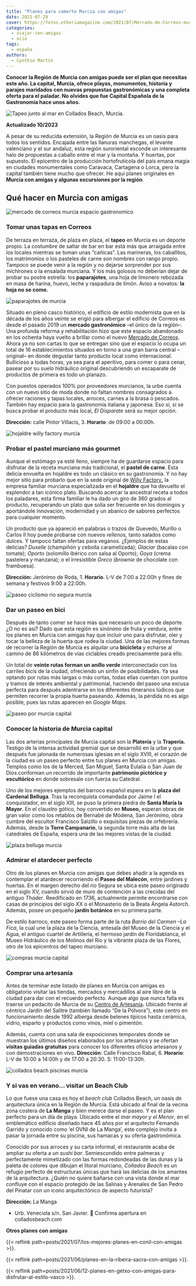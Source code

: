 ```yaml
---
title: "Planes para comerte Murcia con amigas"
date: 2021-07-29
cover: https://fotos.etheriamagazine.com/2021/07/Mercado-de-Correos-murcia.jpg
categories: 
  - viajar-con-amigas
  - ocio
tags: 
  - españa
authors: 
  - Cynthia Martín
---
```


**Conocer la Región de Murcia con amigas puede ser el plan que necesitas este año. La 
capital, Murcia, ofrece playas, monumentos, historia y parajes maridados con nuevas 
propuestas gastronómicas y una completa oferta para el paladar. No olvides que fue 
Capital Española de la Gastronomía hace unos años.** 

![Tapeo junto al mar en Collados Beach, Murcia.](https://fotos.etheriamagazine.com/2021/07/Collados-Beach-murcia.jpg "Tapeo junto al mar en © Collados Beach, Murcia.")

**Actualizado 10/2023** 

A pesar de su reducida extensión, la Región de Murcia es un oasis para todos los 
sentidos. Encajada entre las llanuras manchegas, el levante valenciano y el sur andaluz, 
esta región suroriental esconde un interesante halo de propuestas a caballo entre el mar 
y la montaña. Y huertas, por supuesto. El epicentro de la producción hortofrutícola del 
país emana magia en ciudades monumentales como Caravaca, Cartagena o Lorca, pero la 
capital también tiene mucho que ofrecer. He aquí planes originales en **Murcia con 
amigas y algunas excursiones por la región**. 

## Qué hacer en Murcia con amigas

![mercado de correos murcia espacio gastronomico](https://fotos.etheriamagazine.com/2021/07/Mercado-de-Correos-murcia.jpg "Mercado de Correos, en Murcia capital.")

### Tomar unas tapas en Correos

De terraza en terraza, de plaza en plaza, el **tapeo** en Murcia es un deporte propio. 
La costumbre de saltar de bar en bar está más que arraigada entre los locales mientras 
se toman unas “cañicas”. Las marineras, los caballitos, los matrimonios o los pasteles 
de carne son nombres con rango propio. Tampoco se puede venir a la región y no dejarse 
sorprender por sus michirones o la ensalada murciana. Y los más golosos no deberían 
dejar de probar su postre estrella: los **paparajotes**, una hoja de limonero rebozada 
en masa de harina, huevo, leche y raspadura de limón. Aviso a novatos: **la hoja no se 
come.** 

![paparajotes de murcia](https://fotos.etheriamagazine.com/2021/07/Paparajotes-murcia.jpg "No te vayas de Murcia sin probar los paparajotes. © ITREM")

Situado en pleno casco histórico, el edificio de estilo modernista que en la década de 
los años veinte se erigió para albergar el edificio de Correos es desde el pasado 2019 
un **mercado gastronómico** –el único de la región–. Una profunda reforma y 
rehabilitación hizo que este espacio abandonado en los ochenta haya vuelto a brillar 
como el nuevo [Mercado de Correos](http://www.mercadodecorreos.com). Ahora ya no son 
cartas lo que se entregan sino que el espacio lo ocupa un total de 16 establecimientos 
situados en torno a una gran barra central –original– en donde degustar tanto producto 
local como internacional. Bullicioso a todas horas, ya sea para el aperitivo, para comer 
o para cenar, pasear por su suelo hidráulico original descubriendo un escaparate de 
productos de primera es todo un planazo. 

Con puestos operados 100% por proveedores murcianos, la urbe cuenta con un nuevo sitio 
de moda donde no faltan nombres consagrados a ofrecer raciones y tapas locales, arroces, 
carnes a la brasa o pescados. También hay espacio para la gastronomía italiana y 
japonesa. Eso sí, si se busca probar el producto más local, _El Disparate_ será su mejor 
opción. 

**Dirección:** calle Pintor Villacís, 3. **Horario**: de 09:00 a 00:00h. 

![hojaldre willy factory murcia](https://fotos.etheriamagazine.com/2021/07/hojaldre-willy-factory.jpg "© Hojaldre de Willy Factory.")

### Probar el pastel murciano más gourmet

Aunque el estómago ya esté lleno, siempre ha de guardarse espacio para disfrutar de la 
receta murciana más tradicional, el **pastel de carne**. Esta delicia envuelta en 
hojaldre es todo un clásico en su gastronomía. Y no hay mejor sitio para probarlo que en 
la sede original de [Willy Factory](https://www.willyfactory.com/)**,** la empresa 
familiar murciana especializada en el **hojaldre** que ha devuelto el esplendor a tan 
icónico plato. Buscando acercar la ancestral receta a todos los paladares, esta firma 
familiar le ha dado un giro de 360 grados al producto, recuperando un plato que solía 
ser frecuente en los domingos y aportándole innovación, modernidad y un abanico de 
sabores perfectos para cualquier momento. 

Un producto que ya apareció en palabras o trazos de Quevedo, Murillo o Carlos II hoy 
puede probarse con nuevos _rellenos,_ tanto salados como dulces. Y tampoco faltan 
ofertas para veganos. ¿Ejemplos de estas delicias? _Duxelle_ (champiñón y cebolla 
caramelizada); _Glaciar_ (bacalao con tomate); _Oporto_ (solomillo ibérico con salsa al 
Oporto); _Goya_ (crema pastelera y manzana); o el irresistible _Greco_ (_brownie_ de 
chocolate con frambuesa). 

**Dirección:** Jerónimo de Roda, 1. **Horario**. L-V de 7:00 a 22:00h y fines de semana 
y festivos 9:00 a 22:00h. 

![paseo ciclismo rio segura murcia](https://fotos.etheriamagazine.com/2021/07/paseo-mota-del-rio-segura.jpg "Paseo ciclista por la mota del río Segura. © Sergio González")

### Dar un paseo en bici

Después de tanto comer se hace más que necesario un poco de deporte. ¿O no es así? Dado 
que esta región es sinónimo de fruta y verdura, entre los planes en Murcia con amigas 
hay que incluir uno para disfrutar, oler y tocar la belleza de la huerta que rodea la 
ciudad. Una de las mejores formas de recorrer la Región de Murcia es alquilar una 
**bicicleta** y echarse al camino de 86 kilómetros de vías ciclables creado precisamente 
para ello. 

Un total de **veinte rutas forman un anillo verde** interconectado con los carriles 
bicis de la ciudad, ofreciendo un sinfín de posibilidades. Ya sea optando por rutas más 
largas o más cortas, todas ellas cuentan con puntos y tramos de interés ambiental y 
patrimonial, haciendo del paseo una excusa perfecta para después adentrarse en los 
diferentes itinerarios lúdicos que permiten recorrer la propia huerta paseando. Además, 
la pérdida no es algo posible, pues las rutas aparecen en _Google Maps_. 

![paseo por murcia capital](https://fotos.etheriamagazine.com/2021/07/planes-por-Murcia.jpg "La arquitectura de Murcia se descubre a pie de calle. © Sergio González")

### Conocer la historia de Murcia capital

Las dos arterias principales de Murcia capital son la **Platería** y la **Trapería.** 
Testigo de la intensa actividad gremial que se desarrolló en la urbe y que después fue 
jalonada de numerosas iglesias en el siglo XVIII, el corazón de la ciudad es un paseo 
perfecto entre tus planes en Murcia con amigas. Templos como los de la Merced, San 
Miguel, Santa Eulalia o San Juan de Dios conforman un recorrido de importante 
**patrimonio pictórico y escultórico** en donde sobresale con fuerza su Catedral. 

Uno de los mejores ejemplos del barroco español espera en la **plaza del Cardenal 
Belluga**. Tras la reconquista comandada por Jaime I el conquistador, en el siglo XIII, 
se puso la primera piedra de **Santa María la Mayor**. En el claustro gótico, hoy 
convertido en **Museo,** esperan obras de gran valor como los retablos de Bernabé de 
Módena, San Jerónimo, obra cumbre del escultor Francisco Salzillo o exquisitas piezas de 
orfebrería. Además, desde la **Torre Campanario**, la segunda torre más alta de las 
catedrales de España, espera una de las mejores vistas de la ciudad. 

![plaza belluga murcia](https://fotos.etheriamagazine.com/2021/07/Plaza-Belluga-Murcia.jpg "Plaza del Cardenal Belluga, en Murcia capital. © ITREM")

### Admirar el atardecer perfecto

Otro de los planes en Murcia con amigas que debes añadir a la agenda es contemplar el 
atardecer recorriendo el **Paseo del Malecón**, entre jardines y huertas. En el margen 
derecho del río Segura se ubica este paseo originado en el siglo XV, cuando sirvió de 
muro de contención a las crecidas del antiguo _Thader_. Reedificado en 1736, actualmente 
permite encontrarse con casas de principios del siglo XX o el Monasterio de la Beata 
Ángela Astorch. Además, posee un pequeño **jardín botánico** en su primera parte. 

De estilo barroco, este paseo forma parte de la ruta _Barrio del Carmen –La Fica_, la 
cual une la plaza de la Ciencia, antesala del Museo de la Ciencia y el Agua, el antiguo 
cuartel de Artillería, el hermoso jardín de Floridablanca, el Museo Hidráulico de los 
Molinos del Río y la vibrante plaza de las Flores, otro de los epicentros del tapeo 
murciano. 

![compras murcia capital](https://fotos.etheriamagazine.com/2021/07/compras-murcia-capital.jpg "En Murcia encontrarás varias zonas comerciales. © ITREM")

### Comprar una artesanía

Antes de terminar este listado de planes en Murcia con amigas es obligatorio visitar las 
tiendas, mercados y mercadillos al aire libre de la ciudad para dar con el recuerdo 
perfecto. Aunque algo que nunca falla es traerse un pedacito de Murcia de su [Centro de 
Artesanía](https://artesaniaregiondemurcia.es/)**.** Ubicado frente al céntrico Jardín 
del Salitre (también llamado “De la Pólvora”), este centro en funcionamiento desde 1992 
alberga desde belenes típicos hasta cerámica, vidrio, esparto y productos como vinos, 
miel o pimentón. 

Además, cuenta con una sala de exposiciones temporales donde se muestran los últimos 
diseños elaborados por los artesanos y se ofertan **visitas guiadas gratuitas** para 
conocer los diferentes oficios artesanos y con demostraciones en vivo. **Dirección**: 
Calle Francisco Rabal, 6. **Horario**: L-V de 10:00 a 14:00h y de 17:00 a 20:30. S: 
11:00-13:30h. 

![collados beach piscinas murcia](https://fotos.etheriamagazine.com/2021/07/Collados-Beach-piscinas-murcia.jpg "© Collados Beach, el beach club de moda en Murcia.")

### Y si vas en verano... visitar un Beach Club

Lo que fuese una casa es hoy el _beach club_ Collados Beach, un oasis de arquitectura 
única en la Región de Murcia. Está ubicado al final de la vecina zona costera de **La 
Manga** y bien merece darse el paseo. Y es el plan perfecto para un día de playa. 
Ubicado entre el _mar mayor y el Menor_, en el emblemático edificio diseñado hace 45 
años por el arquitecto Fernando Garrido y conocido como ‘el OVNI de La Manga’, este 
complejo invita a pasar la jornada entre su piscina, sus hamacas y su oferta 
gastronómica. 

Conocido por sus arroces y su carta informal, el restaurante acaba de ampliar su oferta 
a un _sushi bar_. Semiescondido entre palmeras y perfectamente mimetizado con las formas 
redondeadas de las dunas y la paleta de colores que dibujan el litoral murciano, 
_Collados Beach_ es un refugio perfecto de estructuras únicas que hará las delicias de 
los amantes de la arquitectura. ¿Quién no quiere bañarse con una vista donde el mar 
confluye con el espacio protegido de las Salinas y Arenales de San Pedro del Pinatar con 
un icono arquitectónico de aspecto futurista? 

**Dirección:** La Manga 

- Urb. Veneciola s/n. San Javier. 📌 Confirma apertura en colladosbeach.com 

**Otros planes con amigas** 

{{< reflink path=posts/2021/07/los-mejores-planes-en-conil-con-amigas >}}. 

{{< reflink path=posts/2021/06/planes-en-la-ribeira-sacra-con-amigas >}}. 

{{< reflink 
path=posts/2021/06/12-planes-en-getxo-con-amigas-para-disfrutar-al-estilo-vasco >}}.
